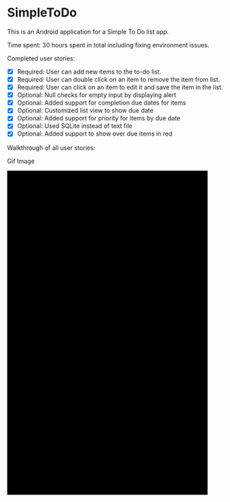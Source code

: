 SimpleToDo
==========

This is an Android application for a Simple To Do list app.

Time spent: 30 hours spent in total including fixing environment issues.

Completed user stories:
- [x] Required: User can add new items to the to-do list.
- [x] Required: User can double click on an item to remove the item from list.
- [x] Required: User can click on an item to edit it and save the item in the list.
- [x] Optional: Null checks for empty input by displaying alert
- [x] Optional: Added support for completion due dates for items
- [x] Optional: Customized list view to show due date
- [x] Optional: Added support for priority for items by due date
- [x] Optional: Used SQLite instead of text file
- [x] Optional: Added support to show over due items in red

Walkthrough of all user stories:

Gif Image


![Alt Text](simpleTo-DoList2.gif)
